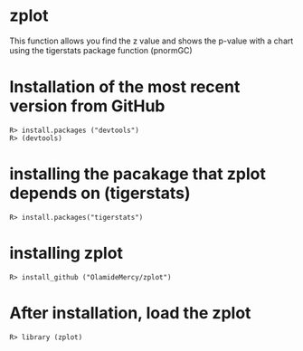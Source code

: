 # zplot
This function allows you find the z value and shows the p-value with a chart using the tigerstats package function (pnormGC)
# Installation of the most recent version from GitHub

```{r}
R> install.packages ("devtools")
R> (devtools)
```
# installing the pacakage that zplot depends on (tigerstats)
```{r}
R> install.packages("tigerstats")
```
# installing zplot
```{r}
R> install_github ("OlamideMercy/zplot")
```
# After installation, load the zplot
```{r}
R> library (zplot)
```
